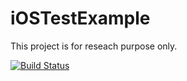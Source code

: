 # iOSTestExample

This project is for reseach purpose only.

[![Build Status](https://travis-ci.org/jacobdam/research_iOSTestExample.svg)](https://travis-ci.org/jacobdam/research_iOSTestExample)
